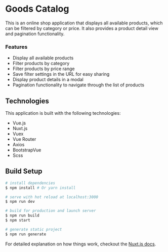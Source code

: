 # Goods Catalog

This is an online shop application that displays all available products, which can be filtered by category or price. It also provides a product detail view and pagination functionality.

### Features
- Display all available products
- Filter products by category
- Filter products by price range
- Save filter settings in the URL for easy sharing
- Display product details in a modal
- Pagination functionality to navigate through the list of products

## Technologies
This application is built with the following technologies:

- Vue.js
- Nuxt.js
- Vuex
- Vue Router
- Axios
- BootstrapVue
- Scss


## Build Setup

```bash
# install dependencies
$ npm install # Or yarn install

# serve with hot reload at localhost:3000
$ npm run dev

# build for production and launch server
$ npm run build
$ npm start

# generate static project
$ npm run generate
```

For detailed explanation on how things work, checkout the [Nuxt.js docs](https://github.com/nuxt/nuxt.js).
